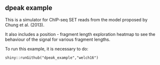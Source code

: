 
## dpeak example

This is a simulator for ChIP-seq SET reads from the model proposed by
Chung et al. (2013).

It also includes a position - fragment length exploration heatmap to
see the behaviour of the signal for various fragment lengths.

To run this example, it is necessary to do:

```{r}
shiny::runGithub("dpeak_example","welch16")
```



